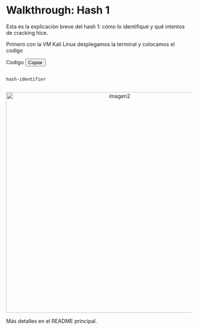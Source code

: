 

# Walkthrough: Hash 1

Esta es la explicación breve del hash 1: cómo lo identifiqué y qué intentos de cracking hice.

Primero con la VM Kali Linux desplegamos la terminal y colocamos el codigo 

<!-- Panel de código con botón copiar -->
<div class="code-panel">
  <div class="code-header">
    <span class="code-title">Codigo</span>
    <button class="copy-btn" aria-label="Copiar código">Copiar</button>
  </div>
  <pre><code class="language-none" id="code-snippet">
hash-identifier
  </code></pre>
</div>

<p align="center">
  <img src="imagen2.pgn" alt="imagen2" width="600"/>
</p>
 

Más detalles en el README principal.
